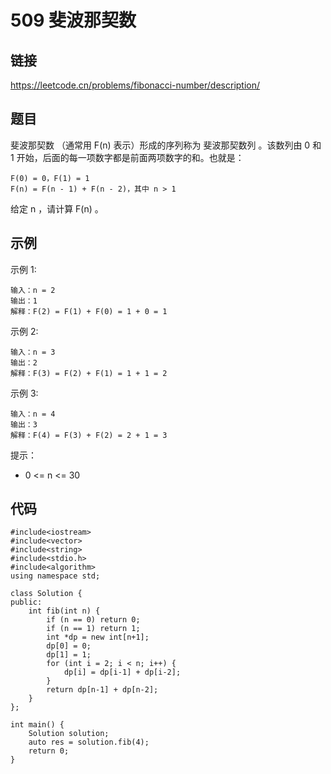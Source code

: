 # 509 斐波那契数
## 链接
https://leetcode.cn/problems/fibonacci-number/description/

## 题目 
斐波那契数 （通常用 F(n) 表示）形成的序列称为 斐波那契数列 。该数列由 0 和 1 开始，后面的每一项数字都是前面两项数字的和。也就是：

```
F(0) = 0，F(1) = 1
F(n) = F(n - 1) + F(n - 2)，其中 n > 1
```

给定 n ，请计算 F(n) 。

## 示例
示例 1:
```
输入：n = 2
输出：1
解释：F(2) = F(1) + F(0) = 1 + 0 = 1
```
示例 2:
```
输入：n = 3
输出：2
解释：F(3) = F(2) + F(1) = 1 + 1 = 2
```
示例 3:
```
输入：n = 4
输出：3
解释：F(4) = F(3) + F(2) = 2 + 1 = 3
```

提示：

- 0 <= n <= 30

## 代码
```
#include<iostream>
#include<vector>
#include<string>
#include<stdio.h>
#include<algorithm>
using namespace std;

class Solution {
public:
    int fib(int n) {
        if (n == 0) return 0;
        if (n == 1) return 1;
        int *dp = new int[n+1];
        dp[0] = 0;
        dp[1] = 1;
        for (int i = 2; i < n; i++) {
            dp[i] = dp[i-1] + dp[i-2];
        }
        return dp[n-1] + dp[n-2];
    }
};

int main() {
    Solution solution;
    auto res = solution.fib(4);
    return 0;
}
```